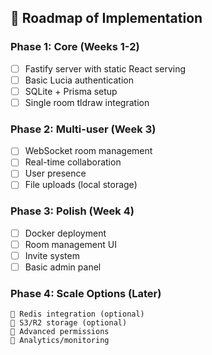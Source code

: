 ## 🔧 Roadmap of Implementation

### Phase 1: Core (Weeks 1-2)
- [ ] Fastify server with static React serving
- [ ] Basic Lucia authentication
- [ ] SQLite + Prisma setup
- [ ] Single room tldraw integration

### Phase 2: Multi-user (Week 3)

- [ ] WebSocket room management
- [ ] Real-time collaboration
- [ ] User presence
- [ ] File uploads (local storage)

### Phase 3: Polish (Week 4)
- [ ] Docker deployment
- [ ] Room management UI
- [ ] Invite system
- [ ] Basic admin panel

### Phase 4: Scale Options (Later)
```
🔄 Redis integration (optional)
🔄 S3/R2 storage (optional)
🔄 Advanced permissions
🔄 Analytics/monitoring
```